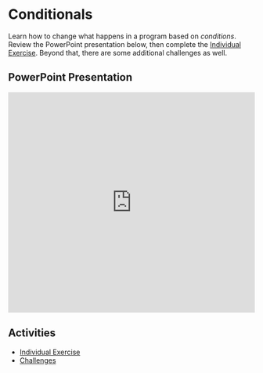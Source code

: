 # Conditionals
Learn how to change what happens in a program based on _conditions_. Review the PowerPoint presentation below, then complete the [Individual Exercise](IndividualInstructions.md). Beyond that, there are some additional challenges as well.

## PowerPoint Presentation
<iframe src='https://view.officeapps.live.com/op/embed.aspx?src=https://hylandtechclub.com/web-102/Week05/Conditionals.pptx' width='100%' height='450px' frameborder='0'></iframe>

## Activities
- [Individual Exercise](IndividualInstructions.md)
- [Challenges](Challenges.md)